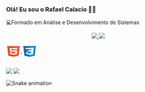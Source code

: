 ### Olá! Eu sou o Rafael Calacio :man_technologist:

💻Formado em Análise e Desenvolvimento de Sistemas


<div align="center">
  <a href="https://github.com/rafaelcalacio">
  <img height="180em" src="https://github-readme-stats.vercel.app/api?username=rafaelcalacio&show_icons=true&theme=vision-friendly-dark&include_all_commits=true&count_private=true"/>
  <img height="180em" src="https://github-readme-stats.vercel.app/api/top-langs/?username=rafaelcalacio&layout=&langs_count=7&theme=vision-friendly-dark"/>
    
</div>
<div style="display: inline_block"><br>
    <img align="center" alt="HTML" height="30" width="40" src="https://raw.githubusercontent.com/devicons/devicon/master/icons/html5/html5-original.svg">
    <img align="center" alt="CSS" height="30" width="40" src="https://raw.githubusercontent.com/devicons/devicon/master/icons/css3/css3-original.svg">
</div>

  ##

<div> 
 
  <a href = "mailto:calacioti@gmail.com"><img src="https://img.shields.io/badge/-Gmail-%23333?style=for-the-badge&logo=gmail&logoColor=white" target="_blank"></a>
  <a href="https://www.linkedin.com/in/rafaelcalacio86" target="_blank"><img src="https://img.shields.io/badge/-LinkedIn-%230077B5?style=for-the-badge&logo=linkedin&logoColor=white" target="_blank"></a> 

  ![Snake animation](https://github.com/rafaelcalacio/rafaelcalacio/blob/output/github-contribution-grid-snake.svg)
 </div>

